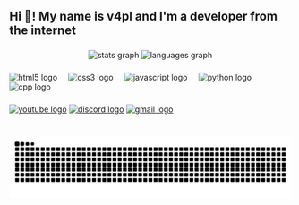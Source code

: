 <h2 align="left">Hi 👋! My name is v4pl and I'm a developer from the internet</h2>

###

<div align="center">
  <img src="https://github-readme-stats.vercel.app/api?username=v4pl&hide_title=false&hide_rank=false&show_icons=true&include_all_commits=true&count_private=true&disable_animations=false&theme=dracula&locale=en&hide_border=false" height="150" alt="stats graph" />
  <img src="https://github-readme-stats.vercel.app/api/top-langs?username=v4pl&locale=en&hide_title=false&layout=compact&card_width=320&langs_count=5&theme=dracula&hide_border=false&timestamp=123456" height="150" alt="languages graph" />
</div>

###

<div align="left">
  <img src="https://cdn.jsdelivr.net/gh/devicons/devicon/icons/html5/html5-original.svg" height="30" alt="html5 logo" />
  <img width="12" />
  <img src="https://cdn.jsdelivr.net/gh/devicons/devicon/icons/css3/css3-original.svg" height="30" alt="css3 logo" />
  <img width="12" />
  <img src="https://cdn.jsdelivr.net/gh/devicons/devicon/icons/javascript/javascript-original.svg" height="30" alt="javascript logo" />
  <img width="12" />
  <img src="https://cdn.jsdelivr.net/gh/devicons/devicon/icons/python/python-original.svg" height="30" alt="python logo" />
  <img width="12" />
  <img src="https://upload.wikimedia.org/wikipedia/commons/1/18/ISO_C%2B%2B_Logo.svg" height="30" alt="cpp logo" />
  <img width="12" />
</div>

###

<div align="left">
  <a href="https://www.youtube.com/@v4plexe" target="_blank" rel="noopener noreferrer"><img src="https://img.shields.io/static/v1?message=Youtube&logo=youtube&label=&color=FF0000&logoColor=white&labelColor=&style=for-the-badge" height="35" alt="youtube logo" /></a>
  <a href="https://discord.com/users/996797720754933824" target="_blank" rel="noopener noreferrer"><img src="https://img.shields.io/static/v1?message=Discord&logo=discord&label=&color=7289DA&logoColor=white&labelColor=&style=for-the-badge" height="35" alt="discord logo" /></a>
  <a href="mailto:yohannisthebest@gmail.com" target="_blank" rel="noopener noreferrer"><img src="https://img.shields.io/static/v1?message=Gmail&logo=gmail&label=&color=D14836&logoColor=white&labelColor=&style=for-the-badge" height="35" alt="gmail logo" /></a>
</div>

###

<br clear="both">

<img src="https://github.com/v4pl/v4pl/blob/output/snake.svg" alt="Snake animation" />

